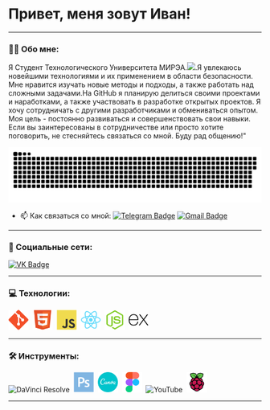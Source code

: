 
# Привет, меня зовут Иван!

---

### :man_technologist: Обо мне:

Я Студент Технологического Университета МИРЭА.<img src="https://media.giphy.com/media/WUlplcMpOCEmTGBtBW/giphy.gif" width="30px">.Я увлекаюсь новейшими технологиями и их применением в области безопасности. Мне нравится изучать новые методы и подходы, а также работать над сложными задачами.На GitHub я планирую делиться своими проектами и наработками, а также участвовать в разработке открытых проектов. Я хочу сотрудничать с другими разработчиками и обмениваться опытом. Моя цель - постоянно развиваться и совершенствовать свои навыки.
Если вы заинтересованы в сотрудничестве или просто хотите поговорить, не стесняйтесь связаться со мной. Буду рад общению!"



<p align="center">
 <img width="600" src="assets/github-snake.svg" alt="snake"/>
</p>


- :mailbox: Как связаться со мной: [![Telegram Badge](https://img.shields.io/badge/-DoroninIvan-blue?style=flat&logo=Telegram&logoColor=white)](https://t.me/freee_ysl) [![Gmail Badge](https://img.shields.io/badge/-Gmail-red?style=flat&logo=Gmail&logoColor=white)](mailto:zxcqwe.abuzer1@gmail.com)

---

### 🤝 Социальные сети:

  <div id="badges">
    <a href="https://vk.com/i.doronin0" target="_blank">
      <img src="https://cdn-icons-png.flaticon.com/512/145/145813.png" width="40" height="40" alt="VK Badge"/>
    </a>
  </div>

---

### 💻 Технологии:

<div>
  <img src="https://github.com/devicons/devicon/blob/master/icons/git/git-original.svg" title="git" alt="git" width="40" height="40"/>&nbsp
  <img src="https://github.com/devicons/devicon/blob/master/icons/html5/html5-original.svg" title="html5" alt="html5" width="40" height="40"/>&nbsp
  <img src="https://github.com/devicons/devicon/blob/master/icons/javascript/javascript-original.svg" title="javascript" alt="javascript" width="40" height="40"/>&nbsp
  <img src="https://github.com/devicons/devicon/blob/master/icons/react/react-original.svg" title="reactjs" alt="reactjs" width="40" height="40"/>&nbsp
  <img src="https://github.com/devicons/devicon/blob/master/icons/nodejs/nodejs-original.svg" title="nodejs" alt="nodejs" width="40" height="40"/>&nbsp
  <img src="https://github.com/devicons/devicon/blob/master/icons/express/express-original.svg" title="express" alt="express" width="40" height="40"/>&nbsp
  <!-- <img src="https://github.com/devicons/devicon/blob/master/icons/redux/redux-original.svg" title="redux" alt="redux" width="40" height="40"/>&nbsp; -->
</div>

---

### 🛠 Инструменты:

<div>
  <img src="https://upload.wikimedia.org/wikipedia/commons/9/90/DaVinci_Resolve_17_logo.svg" title="DaVinci Resolve" alt="DaVinci Resolve" width="40" height="40"/>&nbsp;
  <img src="https://github.com/devicons/devicon/blob/master/icons/photoshop/photoshop-plain.svg" title="photoshop" alt="photoshop" width="40" height="40"/>&nbsp;
  <img src="https://github.com/devicons/devicon/blob/master/icons/canva/canva-original.svg" title="canva" alt="canva" width="40" height="40"/>&nbsp;
  <img src="https://github.com/devicons/devicon/blob/master/icons/figma/figma-original.svg" title="figma" alt="figma" width="40" height="40"/>&nbsp;
  <img src="https://upload.wikimedia.org/wikipedia/commons/9/9e/YouTube_Logo_%282013-2017%29.svg" title="YouTube" alt="YouTube" width="40" height="40"/>&nbsp;
  <img src="https://github.com/devicons/devicon/blob/master/icons/raspberrypi/raspberrypi-original.svg" title="raspberrypi" alt="raspberrypi" width="40" height="40"/>&nbsp;  
</div>

---



